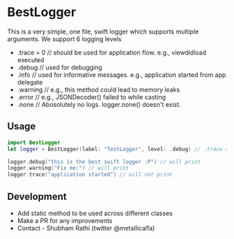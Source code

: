 # BestLogger

This is a very simple, one file, swift logger which supports multiple arguments. 
We support 6 logging levels
* .trace = 0 // should be used for application flow. e.g., viewdidload executed
* .debug // used for debugging
* .info // used for informative messages. e.g., application started from app delegate
* .warning // e.g., this method could lead to memory leaks
* .error // e.g., JSONDecoder() failed to while casting
* .none // Abosolutely no logs. logger.none() doesn't exist.

## Usage

```swift
import BestLogger
let logger = BestLogger(label: "TestLogger", level: .debug) // .trace = 0, .debug, .info, .warning, .error, .none

logger.debug("this is the best swift logger :P") // will print 
logger.warning("Fix me:") // will print
logger.trace("application started") // will not print
```

## Development

* Add static method to be used across different classes
* Make a PR for any improvements
* Contact - Shubham Rathi (twitter @metallicalfa)
